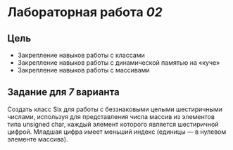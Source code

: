 # **Лабораторная работа *02*** #


## Цель ##
- Закрепление навыков работы с классами
- Закрепление навыков работы с динамической памятью на «куче»
- Закрепление навыков работы с массивами

## Задание для *7* варианта ## 
 Создать класс Six для работы с беззнаковыми целыми шестиричными числами, используя для представления 
числа массив из элементов типа unsigned char, каждый элемент которого является шестиричной цифрой. 
Младшая цифра имеет меньший индекс (единицы — в нулевом элементе массива). 
